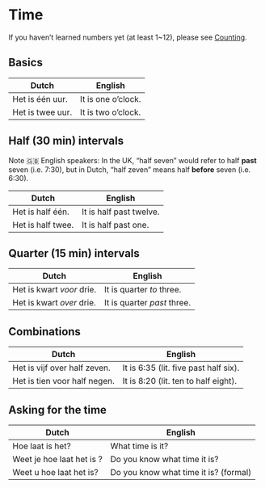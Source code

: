 # Time

If you haven’t learned numbers yet (at least 1~12), please see [Counting](Counting.md).

## Basics

| Dutch | English |
| ----- | ------- |
| Het is één uur. | It is one o’clock. |
| Het is twee uur. | It is two o’clock. |

## Half (30 min) intervals

Note :uk: English speakers: In the UK, “half seven” would refer to half **past** seven (i.e. 7:30),
but in Dutch, “half zeven” means half **before** seven (i.e. 6:30).

| Dutch | English |
| ----- | ------- |
| Het is half één. | It is half past twelve. |
| Het is half twee. | It is half past one. |

## Quarter (15 min) intervals

| Dutch | English |
| ----- | ------- |
| Het is kwart *voor* drie. | It is quarter *to* three. |
| Het is kwart *over* drie. | It is quarter *past* three. |

## Combinations

| Dutch | English |
| ----- | ------- |
| Het is vijf over half zeven. | It is 6:35 (lit. five past half six). |
| Het is tien voor half negen. | It is 8:20 (lit. ten to half eight). |

## Asking for the time

| Dutch | English |
| ----- | ------- |
| Hoe laat is het? | What time is it? |
| Weet je hoe laat het is ? | Do you know what time it is? |
| Weet u hoe laat het is? | Do you know what time it is? (formal) |
